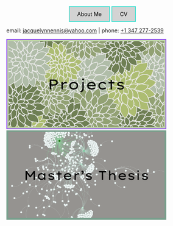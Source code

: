 <div style="text-align: center;">
  <a href="about_me.md" style="display: inline-block; padding: 10px 20px; background-color: lightgray; border: 2px solid turquoise; color: black; text-decoration: none;">About Me</a>
  <a href="JEnnis_CV.pdf" style="display: inline-block; padding: 10px 20px; background-color: lightgray; border: 2px solid turquoise; color: black; text-decoration: none;">CV</a>
</div>

<p>email: <a href="mailto:jacquelynnennis@yahoo.com">jacquelynnennis@yahoo.com</a> | phone: <a href="tel:+13472772539">+1 347 277-2539</a></p>

[<img src="projects_button.png" width="420"/>](thesis_writeup.md)
[<img src="thesis_button.png" width="420"/>](Master_Thesis/Thesis_page.md)



